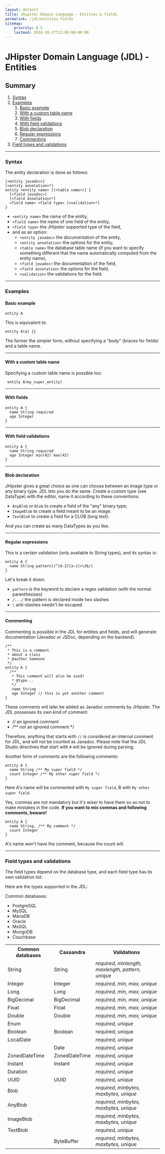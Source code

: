 ```yaml
---
layout: default
title: JHipster Domain Language - Entities & fields
permalink: /jdl/entities-fields
sitemap:
    priority: 0.5
    lastmod: 2019-10-27T12:00:00-00:00
---
```


# <i class="fa fa-star"></i> JHipster Domain Language (JDL) - Entities

## Summary

1. [Syntax](#syntax)
1. [Examples](#examples)
   1. [Basic example](#basic-example)
   1. [With a custom table name](#with-a-custom-table-name)
   1. [With fields](#with-fields)
   1. [With field validations](#with-field-validations)
   1. [Blob declaration](#blob-declaration)
   1. [Regular expressions](#regular-expressions)
   1. [Commenting](#commenting)
1. [Field types and validations](#field-types-and-validations)

---

### Syntax

The entity declaration is done as follows:
```
[<entity javadoc>]
[<entity annotation>*]
entity <entity name> [(<table name>)] {
  [<field javadoc>]
  [<field annotation>*]
  <field name> <field type> [<validation>*]
}
```

  - `<entity name>` the name of the entity,
  - `<field name>` the name of one field of the entity,
  - `<field type>` the JHipster supported type of the field,
  - and as an option:
    - `<entity javadoc>` the documentation of the entity,
    - `<entity annotation>` the options for the entity,
    - `<table name>` the database table name (if you want to specify something different that the name automatically computed from the entity name),
    - `<field javadoc>` the documentation of the field,
    - `<field annotation>` the options for the field,
    - `<validation>` the validations for the field.

---

### Examples

#### Basic example

```jdl
entity A
```

This is equivalent to:

```jdl
entity A(a) {}
```

The former the simpler form, without specifying a "body" (braces for fields) and a table name.

---

#### With a custom table name

Specifying a custom table name is possible too:

```jdl
 entity A(my_super_entity)
```

---

#### With fields

```jdl
entity A {
  name String required
  age Integer
}
```

---

#### With field validations

```jdl
entity A {
  name String required
  age Integer min(42) max(42)
}
```

---

#### Blob declaration

JHipster gives a great choice as one can choose between an image type or any binary type. JDL lets you do the same.
Create a custom type (see DataType) with the editor, name it according to these conventions:
  - `AnyBlob` or `Blob` to create a field of the "any" binary type;
  - `ImageBlob` to create a field meant to be an image.
  - `TextBlob` to create a field for a CLOB (long text).

And you can create as many DataTypes as you like.

---

#### Regular expressions

This is a certain validation (only available to String types), and its syntax is:

```jdl
entity A {
  name String pattern(/^[A-Z][a-z]+\d$/)
}
```

Let's break it down:
  - `pattern` is the keyword to declare a regex validation (with the normal parenthesises)
  - `/.../` the pattern is declared inside two slashes
  - `\` anti-slashes needn't be escaped

---

#### Commenting

Commenting is possible in the JDL for entities and fields, and will generate documentation (Javadoc or JSDoc, depending
on the backend).

```jdl
/**
 * This is a comment
 * about a class
 * @author Someone
 */
entity A {
  /**
   * This comment will also be used!
   * @type...
   */
   name String
   age Integer // this is yet another comment
}
```

These comments will later be added as Javadoc comments by JHipster. The JDL possesses its own kind of comment:
  - // an ignored comment
  - /** not an ignored comment */

Therefore, anything that starts with `//` is considered an internal comment for JDL, and will not be counted as Javadoc.
Please note that the JDL Studio directives that start with `#` will be ignored during parsing.

Another form of comments are the following comments:
```
entity A {
  name String /** My super field */
  count Integer /** My other super field */
}
```

Here A's name will be commented with `My super field`, B with `My other super field`.

Yes, commas are not mandatory but it's wiser to have them so as not to make mistakes in the code.
**If you want to mix commas and following comments, beware!**
```
entity A {
  name String, /** My comment */
  count Integer
}
```
A's name won't have the comment, because the count will.

---

### Field types and validations

The field types depend on the database type, and each field type has its own validation list:

Here are the types supported in the JDL:

Common databases:
  - PostgreSQL
  - MySQL
  - MariaDB
  - Oracle
  - MsSQL
  - MongoDB
  - Couchbase

<table class="table table-striped table-responsive">
  <tr>
    <th>Common databases</th>
    <th>Cassandra</th>
    <th>Validations</th>
  </tr>
  <tr>
    <td>String</td>
    <td>String</td>
    <td><dfn>required, minlength, maxlength, pattern, unique</dfn></td>
  </tr>
  <tr>
    <td>Integer</td>
    <td>Integer</td>
    <td><dfn>required, min, max, unique</dfn></td>
  </tr>
  <tr>
    <td>Long</td>
    <td>Long</td>
    <td><dfn>required, min, max, unique</dfn></td>
  </tr>
  <tr>
    <td>BigDecimal</td>
    <td>BigDecimal</td>
    <td><dfn>required, min, max, unique</dfn></td>
  </tr>
  <tr>
    <td>Float</td>
    <td>Float</td>
    <td><dfn>required, min, max, unique</dfn></td>
  </tr>
  <tr>
    <td>Double</td>
    <td>Double</td>
    <td><dfn>required, min, max, unique</dfn></td>
  </tr>
  <tr>
    <td>Enum</td>
    <td></td>
    <td><dfn>required, unique</dfn></td>
  </tr>
  <tr>
    <td>Boolean</td>
    <td>Boolean</td>
    <td>required, unique</td>
  </tr>
  <tr>
    <td>LocalDate</td>
    <td></td>
    <td><dfn>required, unique</dfn></td>
  </tr>
  <tr>
    <td></td>
    <td>Date</td>
    <td><dfn>required, unique</dfn></td>
  </tr>
  <tr>
    <td>ZonedDateTime</td>
    <td>ZonedDateTime</td>
    <td><dfn>required, unique</dfn></td>
  </tr>
  <tr>
    <td>Instant</td>
    <td>Instant</td>
    <td><dfn>required, unique</dfn></td>
  </tr>
  <tr>
    <td>Duration</td>
    <td></td>
    <td><dfn>required, unique</dfn></td>
  </tr>
  <tr>
    <td>UUID</td>
    <td>UUID</td>
    <td><dfn>required, unique</dfn></td>
  </tr>
  <tr>
    <td>Blob</td>
    <td></td>
    <td><dfn>required, minbytes, maxbytes, unique</dfn></td>
  </tr>
  <tr>
    <td>AnyBlob</td>
    <td></td>
    <td><dfn>required, minbytes, maxbytes, unique</dfn></td>
  </tr>
  <tr>
    <td>ImageBlob</td>
    <td></td>
    <td><dfn>required, minbytes, maxbytes, unique</dfn></td>
  </tr>
  <tr>
    <td>TextBlob</td>
    <td></td>
    <td><dfn>required, unique</dfn></td>
  </tr>
  <tr>
    <td></td>
    <td>ByteBuffer</td>
    <td><dfn>required, minbytes, maxbytes, unique</dfn></td>
  </tr>
</table>
